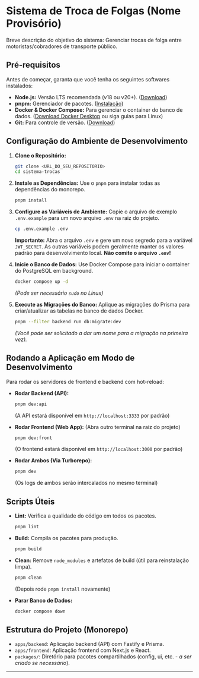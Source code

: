 # Sistema de Troca de Folgas (Nome Provisório)

Breve descrição do objetivo do sistema: Gerenciar trocas de folga entre motoristas/cobradores de transporte público.

## Pré-requisitos

Antes de começar, garanta que você tenha os seguintes softwares instalados:

- **Node.js:** Versão LTS recomendada (v18 ou v20+). ([Download](https://nodejs.org/))
- **pnpm:** Gerenciador de pacotes. ([Instalação](https://pnpm.io/installation))
- **Docker & Docker Compose:** Para gerenciar o container do banco de dados. ([Download Docker Desktop](https://www.docker.com/products/docker-desktop/) ou siga guias para Linux)
- **Git:** Para controle de versão. ([Download](https://git-scm.com/))

## Configuração do Ambiente de Desenvolvimento

1.  **Clone o Repositório:**

    ```bash
    git clone <URL_DO_SEU_REPOSITORIO>
    cd sistema-trocas
    ```

2.  **Instale as Dependências:**
    Use o `pnpm` para instalar todas as dependências do monorepo.

    ```bash
    pnpm install
    ```

3.  **Configure as Variáveis de Ambiente:**
    Copie o arquivo de exemplo `.env.example` para um novo arquivo `.env` na raiz do projeto.

    ```bash
    cp .env.example .env
    ```

    **Importante:** Abra o arquivo `.env` e gere um novo segredo para a variável `JWT_SECRET`. As outras variáveis podem geralmente manter os valores padrão para desenvolvimento local. **Não comite o arquivo `.env`!**

4.  **Inicie o Banco de Dados:**
    Use Docker Compose para iniciar o container do PostgreSQL em background.

    ```bash
    docker compose up -d
    ```

    _(Pode ser necessário `sudo` no Linux)_

5.  **Execute as Migrações do Banco:**
    Aplique as migrações do Prisma para criar/atualizar as tabelas no banco de dados Docker.
    ```bash
    pnpm --filter backend run db:migrate:dev
    ```
    _(Você pode ser solicitado a dar um nome para a migração na primeira vez)._

## Rodando a Aplicação em Modo de Desenvolvimento

Para rodar os servidores de frontend e backend com hot-reload:

- **Rodar Backend (API):**

  ```bash
  pnpm dev:api
  ```

  (A API estará disponível em `http://localhost:3333` por padrão)

- **Rodar Frontend (Web App):**
  (Abra outro terminal na raiz do projeto)

  ```bash
  pnpm dev:front
  ```

  (O frontend estará disponível em `http://localhost:3000` por padrão)

- **Rodar Ambos (Via Turborepo):**
  ```bash
  pnpm dev
  ```
  (Os logs de ambos serão intercalados no mesmo terminal)

## Scripts Úteis

- **Lint:** Verifica a qualidade do código em todos os pacotes.

  ```bash
  pnpm lint
  ```

- **Build:** Compila os pacotes para produção.

  ```bash
  pnpm build
  ```

- **Clean:** Remove `node_modules` e artefatos de build (útil para reinstalação limpa).

  ```bash
  pnpm clean
  ```

  (Depois rode `pnpm install` novamente)

- **Parar Banco de Dados:**
  ```bash
  docker compose down
  ```

## Estrutura do Projeto (Monorepo)

- `apps/backend`: Aplicação backend (API) com Fastify e Prisma.
- `apps/frontend`: Aplicação frontend com Next.js e React.
- `packages/`: Diretório para pacotes compartilhados (config, ui, etc. - _a ser criado se necessário_).

---

